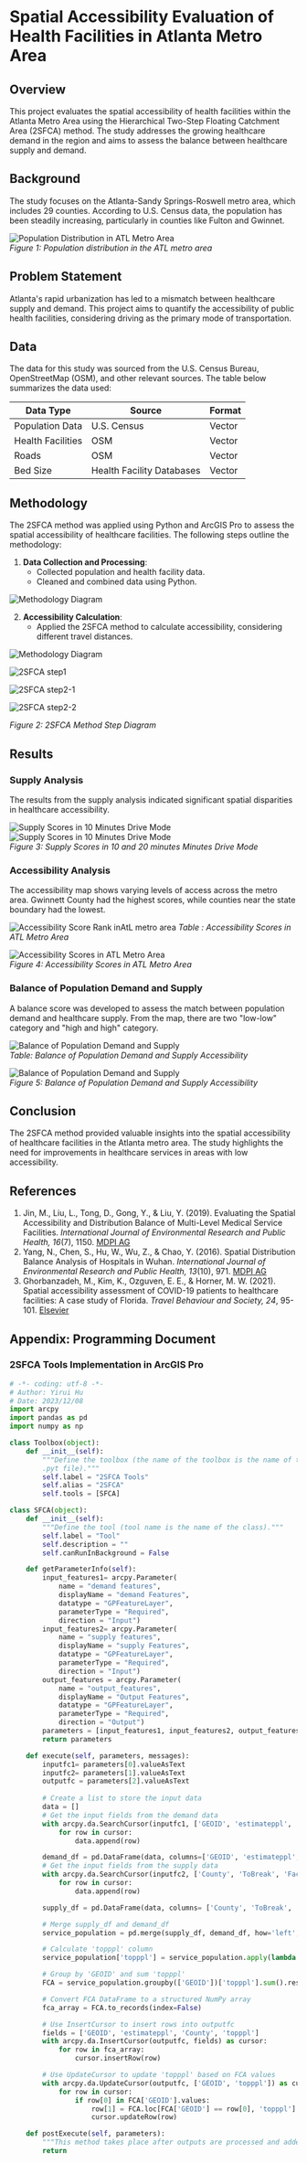 # Spatial Accessibility Evaluation of Health Facilities in Atlanta Metro Area

## Overview
This project evaluates the spatial accessibility of health facilities within the Atlanta Metro Area using the Hierarchical Two-Step Floating Catchment Area (2SFCA) method. The study addresses the growing healthcare demand in the region and aims to assess the balance between healthcare supply and demand.

## Background
The study focuses on the Atlanta-Sandy Springs-Roswell metro area, which includes 29 counties. According to U.S. Census data, the population has been steadily increasing, particularly in counties like Fulton and Gwinnet.

![Population Distribution in ATL Metro Area](./ppldistribute.jpg)  
*Figure 1: Population distribution in the ATL metro area*

## Problem Statement
Atlanta's rapid urbanization has led to a mismatch between healthcare supply and demand. This project aims to quantify the accessibility of public health facilities, considering driving as the primary mode of transportation.

## Data
The data for this study was sourced from the U.S. Census Bureau, OpenStreetMap (OSM), and other relevant sources. The table below summarizes the data used:

| Data Type       | Source        | Format  |
| --------------- | ------------- | ------- |
| Population Data | U.S. Census   | Vector  |
| Health Facilities | OSM        | Vector  |
| Roads           | OSM           | Vector  |
| Bed Size        | Health Facility Databases | Vector  |

## Methodology
The 2SFCA method was applied using Python and ArcGIS Pro to assess the spatial accessibility of healthcare facilities. The following steps outline the methodology:

1. **Data Collection and Processing**:
   - Collected population and health facility data.
   - Cleaned and combined data using Python.
   
![Methodology Diagram](./flowchart.jpg)

2. **Accessibility Calculation**:
   - Applied the 2SFCA method to calculate accessibility, considering different travel distances.

![Methodology Diagram](./2method.JPG)  

![2SFCA step1](./step1.JPG)

![2SFCA step2-1](./step21.JPG) 

![2SFCA step2-2](./step22.JPG) 


*Figure 2: 2SFCA Method Step Diagram*

## Results

### Supply Analysis
The results from the supply analysis indicated significant spatial disparities in healthcare accessibility.

![Supply Scores in 10 Minutes Drive Mode](./score10.jpg)  
![Supply Scores in 10 Minutes Drive Mode](./score20.jpg)  
*Figure 3: Supply Scores in 10 and 20 minutes Minutes Drive Mode*

### Accessibility Analysis
The accessibility map shows varying levels of access across the metro area. Gwinnett County had the highest scores, while counties near the state boundary had the lowest.

![Accessibility Score Rank inAtL metro area](./score.JPG)
*Table : Accessibility Scores in ATL Metro Area*

![Accessibility Scores in ATL Metro Area](./ac_score.jpg)  
*Figure 4: Accessibility Scores in ATL Metro Area*




### Balance of Population Demand and Supply
A balance score was developed to assess the match between population demand and healthcare supply.
From the map, there are two "low-low" category and "high and high" category. 


![Balance of Population Demand and Supply](./balancetable.JPG)  
*Table: Balance of Population Demand and Supply Accessibility*

![Balance of Population Demand and Supply](./balance.jpg)  
*Figure 5: Balance of Population Demand and Supply Accessibility*

## Conclusion
The 2SFCA method provided valuable insights into the spatial accessibility of healthcare facilities in the Atlanta metro area. The study highlights the need for improvements in healthcare services in areas with low accessibility.

## References
1. Jin, M., Liu, L., Tong, D., Gong, Y., & Liu, Y. (2019). Evaluating the Spatial Accessibility and Distribution Balance of Multi-Level Medical Service Facilities. *International Journal of Environmental Research and Public Health, 16*(7), 1150. [MDPI AG](http://dx.doi.org/10.3390/ijerph16071150)
2. Yang, N., Chen, S., Hu, W., Wu, Z., & Chao, Y. (2016). Spatial Distribution Balance Analysis of Hospitals in Wuhan. *International Journal of Environmental Research and Public Health, 13*(10), 971. [MDPI AG](http://dx.doi.org/10.3390/ijerph13100971)
3. Ghorbanzadeh, M., Kim, K., Ozguven, E. E., & Horner, M. W. (2021). Spatial accessibility assessment of COVID-19 patients to healthcare facilities: A case study of Florida. *Travel Behaviour and Society, 24*, 95-101. [Elsevier](https://doi.org/10.1016/j.tbs.2021.03.004)

## Appendix: Programming Document

### 2SFCA Tools Implementation in ArcGIS Pro

```python
# -*- coding: utf-8 -*-
# Author: Yirui Hu
# Date: 2023/12/08
import arcpy
import pandas as pd
import numpy as np

class Toolbox(object):
    def __init__(self):
        """Define the toolbox (the name of the toolbox is the name of the
        .pyt file)."""
        self.label = "2SFCA Tools"
        self.alias = "2SFCA"
        self.tools = [SFCA]

class SFCA(object):
    def __init__(self):
        """Define the tool (tool name is the name of the class)."""
        self.label = "Tool"
        self.description = ""
        self.canRunInBackground = False

    def getParameterInfo(self):
        input_features1= arcpy.Parameter(
            name = "demand features",
            displayName = "demand Features",
            datatype = "GPFeatureLayer",
            parameterType = "Required",
            direction = "Input")
        input_features2= arcpy.Parameter(
            name = "supply features",
            displayName = "supply Features",
            datatype = "GPFeatureLayer",
            parameterType = "Required",
            direction = "Input")
        output_features = arcpy.Parameter(
            name = "output_features",
            displayName = "Output Features",
            datatype = "GPFeatureLayer",
            parameterType = "Required",
            direction = "Output")
        parameters = [input_features1, input_features2, output_features]
        return parameters

    def execute(self, parameters, messages):
        inputfc1= parameters[0].valueAsText
        inputfc2= parameters[1].valueAsText
        outputfc = parameters[2].valueAsText
        
        # Create a list to store the input data
        data = []
        # Get the input fields from the demand data 
        with arcpy.da.SearchCursor(inputfc1, ['GEOID', 'estimateppl', 'County']) as cursor:
            for row in cursor:
                data.append(row)

        demand_df = pd.DataFrame(data, columns=['GEOID', 'estimateppl', 'County'])
        # Get the input fields from the supply data
        with arcpy.da.SearchCursor(inputfc2, ['County', 'ToBreak', 'FacilityID', 'join_Count']) as cursor:
            for row in cursor:
                data.append(row)

        supply_df = pd.DataFrame(data, columns= ['County', 'ToBreak', 'FacilityID', 'join_Count'])

        # Merge supply_df and demand_df
        service_population = pd.merge(supply_df, demand_df, how='left', on='County')

        # Calculate 'topppl' column
        service_population['topppl'] = service_population.apply(lambda x: x['join_Count'] / x['estimateppl'] if x['estimateppl'] != 0 else 0, axis=1)

        # Group by 'GEOID' and sum 'topppl'
        FCA = service_population.groupby(['GEOID'])['topppl'].sum().reset_index()

        # Convert FCA DataFrame to a structured NumPy array
        fca_array = FCA.to_records(index=False)

        # Use InsertCursor to insert rows into outputfc
        fields = ['GEOID', 'estimateppl', 'County', 'topppl']
        with arcpy.da.InsertCursor(outputfc, fields) as cursor:
            for row in fca_array:
                cursor.insertRow(row)

        # Use UpdateCursor to update 'topppl' based on FCA values
        with arcpy.da.UpdateCursor(outputfc, ['GEOID', 'topppl']) as cursor:
            for row in cursor:
                if row[0] in FCA['GEOID'].values:
                    row[1] = FCA.loc[FCA['GEOID'] == row[0], 'topppl'].values[0]
                    cursor.updateRow(row)

    def postExecute(self, parameters):
        """This method takes place after outputs are processed and added to the display."""
        return

